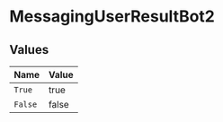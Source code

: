 # MessagingUserResultBot2


## Values

| Name    | Value   |
| ------- | ------- |
| `True`  | true    |
| `False` | false   |